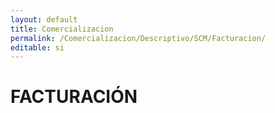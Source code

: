 ```yaml
---
layout: default
title: Comercializacion
permalink: /Comercializacion/Descriptivo/SCM/Facturacion/
editable: si
---
```


# FACTURACIÓN

